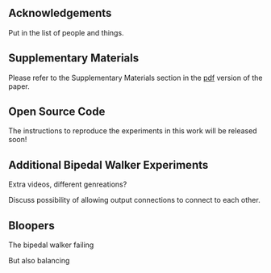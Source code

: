 ## Acknowledgements

Put in the list of people and things.

## Supplementary Materials

Please refer to the Supplementary Materials section in the [pdf](https://arxiv.org/) version of the paper.

## Open Source Code

The instructions to reproduce the experiments in this work will be released soon!

## Additional Bipedal Walker Experiments

Extra videos, different genreations?

Discuss possibility of allowing output connections to connect to each other.

## Bloopers

The bipedal walker failing

But also balancing
